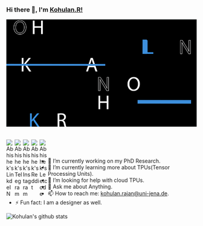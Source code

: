 ### Hi there 👋, I'm [Kohulan.R!](https://cheminf.uni-jena.de/members/kohulan-rajan/) 

![GitHub intro](https://github.com/Kohulan/Kohulan/blob/master/assets/Github_intro.gif)

<br/>

<a href="https://www.linkedin.com/in/kohulanrajan/">
  <img align="left" alt="Abhishek's LinkdeIN" width="22px" src="https://cdn.jsdelivr.net/npm/simple-icons@v3/icons/linkedin.svg" />
</a>
<a href="www.facebook.com/Kohulan.RPhotography/">
  <img align="left" alt="Abhishek's Telegram" width="22px" src="https://cdn.jsdelivr.net/npm/simple-icons@v3/icons/facebook.svg" />
</a>
<a href="https://www.instagram.com/kohulanr/">
  <img align="left" alt="Abhishek's Instagram" width="22px" src="https://cdn.jsdelivr.net/npm/simple-icons@v3/icons/instagram.svg" />
</a>
<a href="http://orcid.org/0000-0003-1066-7792">
  <img align="left" alt="Abhishek's Reddit" width="22px" src="https://cdn.jsdelivr.net/npm/simple-icons@v3/icons/orcid.svg" />
</a>
<a href="https://github.com/Kohulan">
  <img align="left" alt="Abhishek's Leetcode" width="22px" src="https://cdn.jsdelivr.net/npm/simple-icons@v3/icons/github.svg" />
</a>

<br/>

<br/>

- 🔭 I’m currently working on my PhD Research.
- 🌱 I’m currently learning more about TPUs(Tensor Processing Units).
- 🤔 I’m looking for help with cloud TPUs.
- 💬 Ask me about Anything.
- 📫 How to reach me: kohulan.rajan@uni-jena.de.
- ⚡ Fun fact: I am a designer as well.

![Kohulan's github stats](https://github-readme-stats.vercel.app/api?username=kohulan&show_icons=true&hide_border=true)
